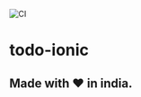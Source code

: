 ![CI](https://github.com/fullyunderstood/todo-ionic/workflows/CI/badge.svg)

# todo-ionic
## Made with ❤ in india.
